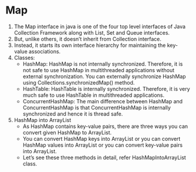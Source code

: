 # Map
1. The Map interface in java is one of the four top level interfaces of Java Collection Framework along with List, Set and Queue interfaces.
2. But, unlike others, it doesn’t inherit from Collection interface.
3. Instead, it starts its own interface hierarchy for maintaining the key-value associations.
4. Classes:
    - HashMap: HashMap is not internally synchronized. Therefore, it is not safe to use HashMap in multithreaded applications without external synchronization. You can externally synchronize HashMap using Collections.synchronizedMap() method.
    - HashTable: HashTable is internally synchronized. Therefore, it is very much safe to use HashTable in multithreaded applications.
    - ConcurrentHashMap: The main difference between HashMap and ConcurrentHashMap is that ConcurrentHashMap is internally synchronized and hence it is thread safe.
5. HashMap into ArrayList
    - As HashMap contains key-value pairs, there are three ways you can convert given HashMap to ArrayList.
    - You can convert HashMap keys into ArrayList or you can convert HashMap values into ArrayList or you can convert key-value pairs into ArrayList.
    - Let’s see these three methods in detail, refer HashMapIntoArrayList class.
